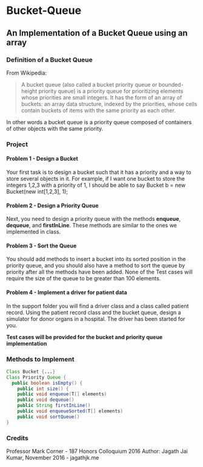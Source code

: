 # Bucket-Queue
## An Implementation of a Bucket Queue using an array

### Definition of a Bucket Queue

From Wikipedia:
> A bucket queue (also called a bucket priority queue or bounded-height priority queue) is a priority queue for prioritizing elements whose priorities are small integers. It has the form of an array of buckets: an array data structure, indexed by the priorities, whose cells contain buckets of items with the same priority as each other.

In other words a bucket queue is a priority queue composed of containers of other objects with the same priority.

### Project
#### Problem 1 - Design a Bucket

Your first task is to design a bucket such that it has a priority and a way to store several objects in it. For example, if I want one bucket to store the integers 1,2,3 with a priority of 1, I should be able to say Bucket b = new Bucket(new int[1,2,3], 1);

#### Problem 2 - Design a Priority Queue

Next, you need to design a priority queue with the methods <b>enqueue</b>, <b>dequeue</b>, and <b>firstInLine</b>. These methods are similar to the ones we implemented in class.

#### Problem 3 - Sort the Queue

You should add methods to insert a bucket into its sorted position in the priority queue, and you should also have a method to sort the queue by priority after all the methods have been added. None of the Test cases will require the size of the queue to be greater than 100 elements.

#### Problem 4 - Implement a driver for patient data

In the support folder you will find a driver class and a class called patient record. Using the patient record class and the bucket queue, design a simulator for donor organs in a hospital. The driver has been started for you.


<b> Test cases will be provided for the bucket and priority queue implementation </b>

### Methods to Implement

```java
Class Bucket {...}
Class Priority Queue {
  public boolean isEmpty() {
	public int size() {
	public void enqueue(T[] elements) 
	public void dequeue() 
	public String firstInLine() 
	public void enqueueSorted(T[] elements)
	public void sortQueue()
}
```

### Credits
Professor Mark Corner - 187 Honors Colloquium 2016
Author: Jagath Jai Kumar, November 2016 - jagathjk.me

